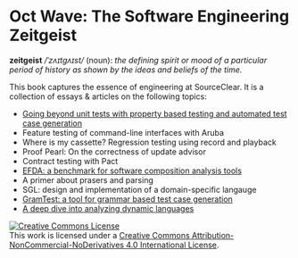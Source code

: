 # Oct Wave: The Software Engineering Zeitgeist

**zeitgeist** _/ˈzʌɪtɡʌɪst/_ (noun): 
_the defining spirit or mood of a particular period of history as shown by the ideas and beliefs of the time._

This book captures the essence of engineering at SourceClear. It is a collection of essays & articles on the following topics:

- [Going beyond unit tests with property based testing and automated test case generation](chapters/01-Going%20beyond%20unit%20tests%20with%20property%20based%20testing%20and%20automated%20test%20case%20generation.md)
- Feature testing of command-line interfaces with Aruba
- Where is my cassette? Regression testing using record and playback 
- Proof Pearl: On the correctness of update advisor 
- Contract testing with Pact
- [EFDA: a benchmark for software composition analysis tools](chapters/06-EFDA:%20a%20benchmark%20for%20software%20composition%20analysis%20tools.md)
- A primer about prasers and parsing
- SGL: design and implementation of a domain-specific langauge
- [GramTest: a tool for grammar based test case generation](chapters/09-GramTest:%20a%20tool%20for%20grammar%20based%20test%20case%20generation.md)
- [A deep dive into analyzing dynamic languages](chapters/10-A%20deep%20dive%20into%20analyzing%20dynamic%20languages.md)

<a rel="license" href="http://creativecommons.org/licenses/by-nc-nd/4.0/"><img alt="Creative Commons License" style="border-width:0" src="https://i.creativecommons.org/l/by-nc-nd/4.0/88x31.png" /></a><br />This work is licensed under a <a rel="license" href="http://creativecommons.org/licenses/by-nc-nd/4.0/">Creative Commons Attribution-NonCommercial-NoDerivatives 4.0 International License</a>.
